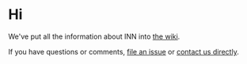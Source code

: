 # Hi

We've put all the information about INN into [the wiki](https://github.com/INN/INN-docs/wiki/). 

If you have questions or comments, [file an issue](https://github.com/INN/INN-docs/issues) or [contact us directly](http://investigativenewsnetwork.org/contact/). 
